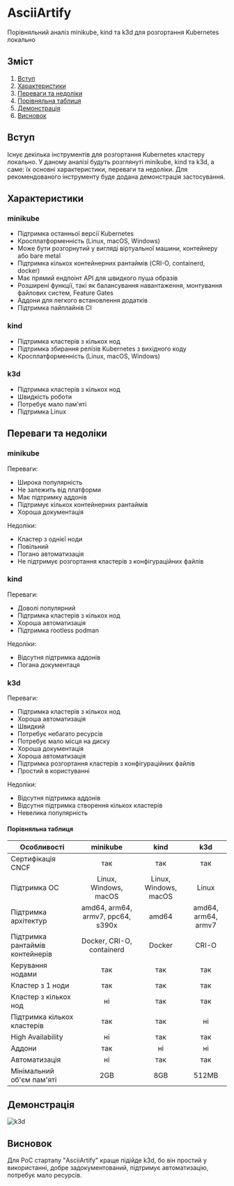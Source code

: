 # AsciiArtify
Порівняльний аналіз minikube, kind та k3d для розгортання Kubernetes локально

## Зміст
1. [Вступ](#вступ)
2. [Характеристики](#Характеристики)
3. [Переваги та недоліки](#Переваги-та-недоліки)
4. [Порівняльна таблиця](#Порівняльна-таблиця)
5. [Демонстрація](#Демонстрація)
6. [Висновок](#Висновок)

## Вступ ##
Існує декілька інструментів для розгортання Kubernetes кластеру локально. У даному аналізі будуть розглянуті minikube, kind та k3d, а саме: їх основні характеристики, переваги та недоліки. Для рекомендованого інструменту буде додана демонстрація застосування.

## Характеристики

### minikube

- Підтримка останньої версії Kubernetes
- Кросплатформенність (Linux, macOS, Windows) 
- Може бути розгорнутий у вигляді віртуальної машини, контейнеру або bare metal
- Підтримка кількох контейнерних рантаймів (CRI-O, containerd, docker)
- Має прямий ендпоінт API для швидкого пуша образів
- Розширені функції, такі як балансування навантаження, монтування файлових систем, Feature Gates
- Аддони для легкого встановлення додатків
- Підтримка пайплайнів CI

### kind

- Підтримка кластерів з кількох нод
- Підтримка збирання релізів Kubernetes з вихідного коду
- Кросплатформенність (Linux, macOS, Windows)

### k3d

- Підтримка кластерів з кількох нод
- Швидкість роботи
- Потребує мало пам'яті
- Підтримка Linux

## Переваги та недоліки

### minikube

Переваги:

- Широка популярність
- Не залежить від платформи
- Має підтримку аддонів
- Підтримує кількох контейнерних рантаймів
- Хороша документація

Недоліки:

- Кластер з однієї ноди
- Повільний
- Погано автоматизація
- Не підтримує розгортання кластерів з конфігураційних файлів

### kind

Переваги:

- Доволі популярний
- Підтримка кластерів з кількох нод
- Хороша автоматизація
- Підтримка rootless podman

Недоліки:

- Відсутня підтримка аддонів
- Погана документаця

### k3d

Переваги:

- Підтримка кластерів з кількох нод
- Хороша автоматизація
- Швидкий
- Потребує небагато ресурсів
- Потребує мало місця на диску
- Хороша документація
- Хороша автоматизація
- Підтримка розгортання кластерів з конфігураційних файлів
- Простий в користуванні

Недоліки:

- Відсутня підтримка аддонів
- Відсутня підтримка створення кількох кластерів
- Невелика популярність

#### Порівняльна таблиця

| Особливості                       |             minikube              |         kind          |         k3d         |
| --------------------------------- | :-------------------------------: | :-------------------: | :-----------------: |
| Сертифікація CNCF                 |                так                |          так          |         так         |
| Підтримка ОС                      |       Linux, Windows, macOS       | Linux, Windows, macOS |        Linux        |
| Підтримка архітектур              | amd64, arm64, armv7, ppc64, s390x |         amd64         | amd64, arm64, armv7 |
| Підтримка рантаймів контейнерів   |    Docker, CRI-O, containerd      |        Docker         |        CRI-O        |
| Керування нодами                  |                так                |          так          |         так         |
| Кластер з 1 ноди                  |                так                |          так          |         так         |
| Кластер з кількох нод             |                ні                 |          так          |         так         |
| Підтримка кількох кластерів       |                так                |          так          |         ні          |
| High Availability                 |                ні                 |          так          |         так         |
| Аддони                            |                так                |          ні           |         ні          |
| Автоматизація                     |                ні                 |          так          |         так         |
| Мінімальний об'єм пам'яті         |                2GB                |          8GB          |        512MB        |

## Демонстрація
![k3d](/AsciiArtify/k3d.gif)

## Висновок

Для PoC стартапу "AsciiArtify" краще підійде k3d, бо він простий у використанні, добре задокументований, підтримує автоматизацію, потребує мало ресурсів.
